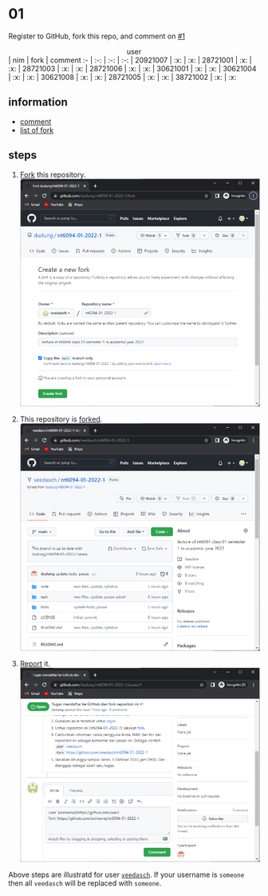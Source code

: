 # 01
Register to GitHub, fork this repo, and comment on [#1](https://github.com/dudung/nt6094-01-2022-1/issues/1)


<center>user</center> | nim | fork | comment
:- | :-: | :-: | :-:
 | 20921007 | :x: | :x:
 | 28721001 | :x: | :x:
 | 28721003 | :x: | :x:
 | 28721006 | :x: | :x:
 | 30621001 | :x: | :x:
 | 30621004 | :x: | :x:
 | 30621008 | :x: | :x:
 | 28721005 | :x: | :x:
 | 38721002 | :x: | :x:


## information
+ [comment](https://github.com/dudung/nt6094-01-2022-1/issues/1)
+ [list of fork](https://github.com/dudung/nt6094-01-2022-1/network/members)


## steps
1. [Fork](https://github.com/dudung/nt6094-01-2022-1/fork) this repository.<br>
  ![](fork-20221004-1022a.png)

2. This repository is [forked](https://github.com/veedasch/nt6094-01-2022-1).<br>
  ![](fork-20221004-1022b.png)

3. [Report](https://github.com/dudung/nt6094-01-2022-1/issues/1) it.<br>
  ![](fork-20221004-1110.png)

Above steps are illustratd for user [`veedasch`](https://github.com/veedashc). If your username is `someone` then all `veedasch` will be replaced with `someone`.
